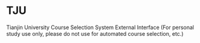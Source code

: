 # TJU
Tianjin University Course Selection System External Interface (For personal study use only, please do not use for automated course selection, etc.)
